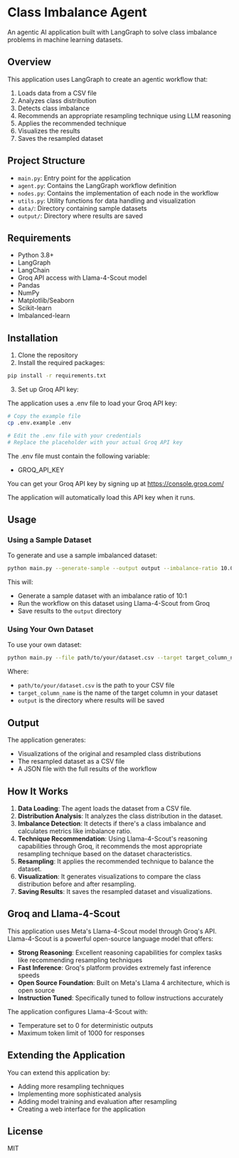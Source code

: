 # Class Imbalance Agent

An agentic AI application built with LangGraph to solve class imbalance problems in machine learning datasets.

## Overview

This application uses LangGraph to create an agentic workflow that:

1. Loads data from a CSV file
2. Analyzes class distribution
3. Detects class imbalance
4. Recommends an appropriate resampling technique using LLM reasoning
5. Applies the recommended technique
6. Visualizes the results
7. Saves the resampled dataset

## Project Structure

- `main.py`: Entry point for the application
- `agent.py`: Contains the LangGraph workflow definition
- `nodes.py`: Contains the implementation of each node in the workflow
- `utils.py`: Utility functions for data handling and visualization
- `data/`: Directory containing sample datasets
- `output/`: Directory where results are saved

## Requirements

- Python 3.8+
- LangGraph
- LangChain
- Groq API access with Llama-4-Scout model
- Pandas
- NumPy
- Matplotlib/Seaborn
- Scikit-learn
- Imbalanced-learn

## Installation

1. Clone the repository
2. Install the required packages:

```bash
pip install -r requirements.txt
```

3. Set up Groq API key:

The application uses a .env file to load your Groq API key:

```bash
# Copy the example file
cp .env.example .env

# Edit the .env file with your credentials
# Replace the placeholder with your actual Groq API key
```

The .env file must contain the following variable:
- GROQ_API_KEY

You can get your Groq API key by signing up at https://console.groq.com/

The application will automatically load this API key when it runs.

## Usage

### Using a Sample Dataset

To generate and use a sample imbalanced dataset:

```bash
python main.py --generate-sample --output output --imbalance-ratio 10.0
```

This will:
- Generate a sample dataset with an imbalance ratio of 10:1
- Run the workflow on this dataset using Llama-4-Scout from Groq
- Save results to the `output` directory

### Using Your Own Dataset

To use your own dataset:

```bash
python main.py --file path/to/your/dataset.csv --target target_column_name --output output
```

Where:
- `path/to/your/dataset.csv` is the path to your CSV file
- `target_column_name` is the name of the target column in your dataset
- `output` is the directory where results will be saved

## Output

The application generates:
- Visualizations of the original and resampled class distributions
- The resampled dataset as a CSV file
- A JSON file with the full results of the workflow

## How It Works

1. **Data Loading**: The agent loads the dataset from a CSV file.
2. **Distribution Analysis**: It analyzes the class distribution in the dataset.
3. **Imbalance Detection**: It detects if there's a class imbalance and calculates metrics like imbalance ratio.
4. **Technique Recommendation**: Using Llama-4-Scout's reasoning capabilities through Groq, it recommends the most appropriate resampling technique based on the dataset characteristics.
5. **Resampling**: It applies the recommended technique to balance the dataset.
6. **Visualization**: It generates visualizations to compare the class distribution before and after resampling.
7. **Saving Results**: It saves the resampled dataset and visualizations.

## Groq and Llama-4-Scout

This application uses Meta's Llama-4-Scout model through Groq's API. Llama-4-Scout is a powerful open-source language model that offers:

- **Strong Reasoning**: Excellent reasoning capabilities for complex tasks like recommending resampling techniques
- **Fast Inference**: Groq's platform provides extremely fast inference speeds
- **Open Source Foundation**: Built on Meta's Llama 4 architecture, which is open source
- **Instruction Tuned**: Specifically tuned to follow instructions accurately

The application configures Llama-4-Scout with:
- Temperature set to 0 for deterministic outputs
- Maximum token limit of 1000 for responses

## Extending the Application

You can extend this application by:
- Adding more resampling techniques
- Implementing more sophisticated analysis
- Adding model training and evaluation after resampling
- Creating a web interface for the application

## License

MIT
